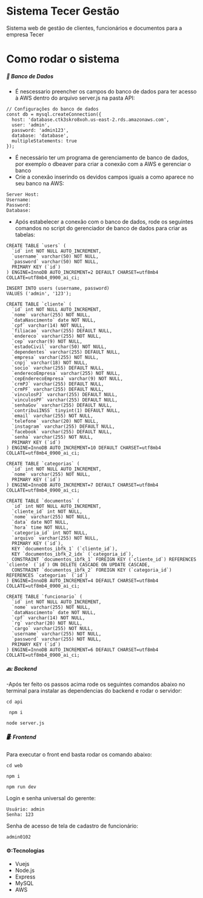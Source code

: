 # Sistema Tecer Gestão

Sistema web de gestão de clientes, funcionários e documentos para a empresa Tecer

# Como rodar o sistema

##### :game_die: Banco de Dados

- É nescessario preencher os campos do banco de dados para ter acesso à AWS dentro do arquivo server.js na pasta API:

```shell
// Configurações do banco de dados
const db = mysql.createConnection({
  host: 'database.ctk3skro8xoh.us-east-2.rds.amazonaws.com',
  user: 'admin',
  password: 'admin123',
  database: 'database',
  multipleStatements: true
});
```

- É necessário ter um programa de gerenciamento de banco de dados, por exemplo o dbeaver para criar a conexão com a AWS e gerenciar o banco
- Crie a conexão inserindo os devidos campos iguais a como aparece no seu banco na AWS:
```shell
Server Host:
Username:
Password:
Database:
```

- Após estabelecer a conexão com o banco de dados, rode os seguintes comandos no script do gerenciador de banco de dados para criar as tabelas:
```shell
CREATE TABLE `users` (
  `id` int NOT NULL AUTO_INCREMENT,
  `username` varchar(50) NOT NULL,
  `password` varchar(50) NOT NULL,
  PRIMARY KEY (`id`)
) ENGINE=InnoDB AUTO_INCREMENT=2 DEFAULT CHARSET=utf8mb4 COLLATE=utf8mb4_0900_ai_ci;

INSERT INTO users (username, password)
VALUES ('admin', '123');

CREATE TABLE `cliente` (
  `id` int NOT NULL AUTO_INCREMENT,
  `nome` varchar(255) NOT NULL,
  `dataNascimento` date NOT NULL,
  `cpf` varchar(14) NOT NULL,
  `filiacao` varchar(255) DEFAULT NULL,
  `endereco` varchar(255) NOT NULL,
  `cep` varchar(9) NOT NULL,
  `estadoCivil` varchar(50) NOT NULL,
  `dependentes` varchar(255) DEFAULT NULL,
  `empresa` varchar(255) NOT NULL,
  `cnpj` varchar(18) NOT NULL,
  `socio` varchar(255) DEFAULT NULL,
  `enderecoEmpresa` varchar(255) NOT NULL,
  `cepEnderecoEmpresa` varchar(9) NOT NULL,
  `crmPJ` varchar(255) DEFAULT NULL,
  `crmPF` varchar(255) DEFAULT NULL,
  `vinculosPJ` varchar(255) DEFAULT NULL,
  `vinculosPF` varchar(255) DEFAULT NULL,
  `senhaGov` varchar(255) DEFAULT NULL,
  `contribuiINSS` tinyint(1) DEFAULT NULL,
  `email` varchar(255) NOT NULL,
  `telefone` varchar(20) NOT NULL,
  `instagram` varchar(255) DEFAULT NULL,
  `facebook` varchar(255) DEFAULT NULL,
  `senha` varchar(255) NOT NULL,
  PRIMARY KEY (`id`)
) ENGINE=InnoDB AUTO_INCREMENT=10 DEFAULT CHARSET=utf8mb4 COLLATE=utf8mb4_0900_ai_ci;

CREATE TABLE `categorias` (
  `id` int NOT NULL AUTO_INCREMENT,
  `nome` varchar(255) NOT NULL,
  PRIMARY KEY (`id`)
) ENGINE=InnoDB AUTO_INCREMENT=7 DEFAULT CHARSET=utf8mb4 COLLATE=utf8mb4_0900_ai_ci;

CREATE TABLE `documentos` (
  `id` int NOT NULL AUTO_INCREMENT,
  `cliente_id` int NOT NULL,
  `nome` varchar(255) NOT NULL,
  `data` date NOT NULL,
  `hora` time NOT NULL,
  `categoria_id` int NOT NULL,
  `arquivo` varchar(255) NOT NULL,
  PRIMARY KEY (`id`),
  KEY `documentos_ibfk_1` (`cliente_id`),
  KEY `documentos_ibfk_2_idx` (`categoria_id`),
  CONSTRAINT `documentos_ibfk_1` FOREIGN KEY (`cliente_id`) REFERENCES `cliente` (`id`) ON DELETE CASCADE ON UPDATE CASCADE,
  CONSTRAINT `documentos_ibfk_2` FOREIGN KEY (`categoria_id`) REFERENCES `categorias` (`id`)
) ENGINE=InnoDB AUTO_INCREMENT=4 DEFAULT CHARSET=utf8mb4 COLLATE=utf8mb4_0900_ai_ci;

CREATE TABLE `funcionario` (
  `id` int NOT NULL AUTO_INCREMENT,
  `nome` varchar(255) NOT NULL,
  `dataNascimento` date NOT NULL,
  `cpf` varchar(14) NOT NULL,
  `rg` varchar(20) NOT NULL,
  `cargo` varchar(255) NOT NULL,
  `username` varchar(255) NOT NULL,
  `password` varchar(255) NOT NULL,
  PRIMARY KEY (`id`)
) ENGINE=InnoDB AUTO_INCREMENT=6 DEFAULT CHARSET=utf8mb4 COLLATE=utf8mb4_0900_ai_ci;

```

##### 🔙: Backend

-Após ter feito os passos acima rode os seguintes comandos abaixo no terminal para instalar as dependencias do backend e rodar o servidor:

```shell
cd api
```

```shell
 npm i
```

```shell
node server.js
```

##### 🖥️: Frontend

Para executar o front end basta rodar os comando abaixo:

```shell
cd web
```

```shell
npm i
```

```shell
npm run dev
```

Login e senha universal do gerente:
```shell
Usuário: admin
Senha: 123
```

Senha de acesso de tela de cadastro de funcionário:
```shell
admin0102
```

#### ⚙️:Tecnologias

- Vuejs
- Node.js
- Express
- MySQL
- AWS
